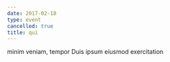 ```yaml
---
date: 2017-02-18
type: event
cancelled: true
title: qui
---
```

minim veniam, tempor Duis ipsum eiusmod exercitation